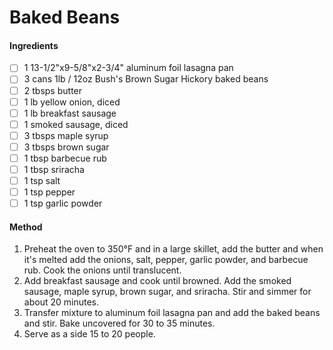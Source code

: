 <!-- TAG: meat -->
<!-- TAG: pork -->
<!-- TAG: sausage -->
<!-- TAG: side -->
<!-- TAG: potluck -->

# Baked Beans

#### Ingredients

- [ ] 1 13-1/2"x9-5/8"x2-3/4" aluminum foil lasagna pan <!-- for a double recipe, use 16-5/8"x11-7/8"x2-5/8" aluminum foil roaster pan -->
- [ ] 3 cans 1lb / 12oz Bush's Brown Sugar Hickory baked beans
- [ ] 2 tbsps butter
- [ ] 1 lb yellow onion, diced
- [ ] 1 lb breakfast sausage
- [ ] 1 smoked sausage, diced
- [ ] 3 tbsps maple syrup
- [ ] 3 tbsps brown sugar
- [ ] 1 tbsp barbecue rub
- [ ] 1 tbsp sriracha
- [ ] 1 tsp salt
- [ ] 1 tsp pepper
- [ ] 1 tsp garlic powder

#### Method

1. Preheat the oven to 350°F and in a large skillet, add the butter and when it's melted add the onions, salt, pepper, garlic powder, and barbecue rub. Cook the onions until translucent.
2. Add breakfast sausage and cook until browned. Add the smoked sausage, maple syrup, brown sugar, and sriracha. Stir and simmer for about 20 minutes.
3. Transfer mixture to aluminum foil lasagna pan and add the baked beans and stir. Bake uncovered for 30 to 35 minutes.
4. Serve as a side 15 to 20 people.
